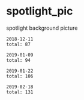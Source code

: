 # spotlight_pic
spotlight background picture
```
2018-12-11
total: 87
```
```
2019-01-09
total: 94
```
```
2019-01-22
total: 106
```
```
2019-02-18
total: 131
```
